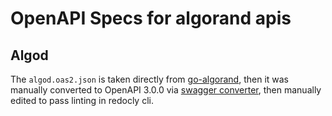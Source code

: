 # OpenAPI Specs for algorand apis

## Algod

The `algod.oas2.json` is taken directly from [go-algorand](https://github.com/algorand/go-algorand/blob/master/daemon/algod/api/algod.oas2.json), then it was manually converted to OpenAPI 3.0.0 via [swagger converter](https://converter.swagger.io/), then manually edited to pass linting in redocly cli.
